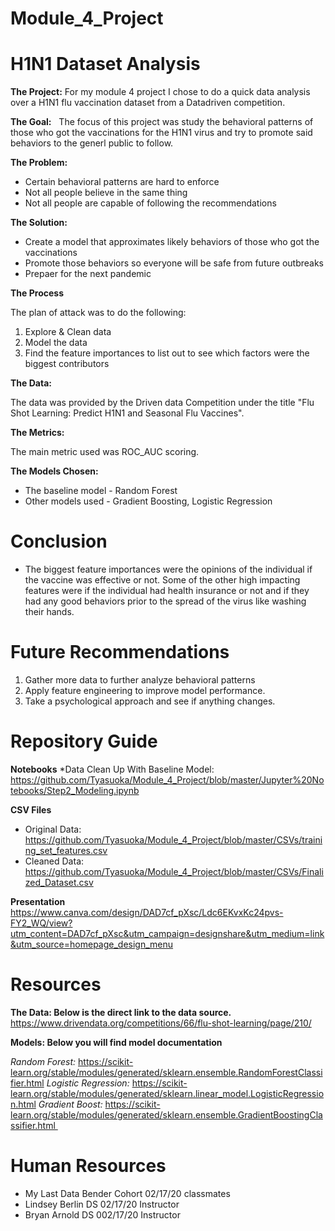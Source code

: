 # Module_4_Project
# H1N1 Dataset Analysis

**The Project:**
  For my module 4 project I chose to do a quick data analysis over a H1N1 flu vaccination dataset from a Datadriven competition.


**The Goal:**
  The focus of this project was study the behavioral patterns of those who got the vaccinations for the H1N1 virus and try to promote said behaviors to the generl public to follow. 


**The Problem:**
* Certain behavioral patterns are hard to enforce
* Not all people believe in the same thing
* Not all people are capable of following the recommendations


**The Solution:**
* Create a model that approximates likely behaviors of those who got the vaccinations
* Promote those behaviors so everyone will be safe from future outbreaks
* Prepaer for the next pandemic


**The Process**

The plan of attack was to do the following:
1. Explore & Clean data 
2. Model the data
3. Find the feature importances to list out to see which factors were the biggest contributors

**The Data:** 

The data was provided by the Driven data Competition under the title "Flu Shot Learning: Predict H1N1 and Seasonal Flu Vaccines".

**The Metrics:** 

The main metric used was ROC_AUC scoring.

**The Models Chosen:**
* The baseline model - Random Forest
* Other models used - Gradient Boosting, Logistic Regression

# Conclusion
* The biggest feature importances were the opinions of the individual if the vaccine was effective or not. Some of the other high impacting features were if the individual had health insurance or not and if they had any good behaviors prior to the spread of the virus like washing their hands.

# Future Recommendations
1. Gather more data to further analyze behavioral patterns
2. Apply feature engineering to improve model performance.
3. Take a psychological approach and see if anything changes.


# Repository Guide
**Notebooks**
*Data Clean Up With Baseline Model: https://github.com/Tyasuoka/Module_4_Project/blob/master/Jupyter%20Notebooks/Step2_Modeling.ipynb

**CSV Files**
* Original Data: https://github.com/Tyasuoka/Module_4_Project/blob/master/CSVs/training_set_features.csv
* Cleaned Data: https://github.com/Tyasuoka/Module_4_Project/blob/master/CSVs/Finalized_Dataset.csv

**Presentation**
https://www.canva.com/design/DAD7cf_pXsc/Ldc6EKvxKc24pvs-FY2_WQ/view?utm_content=DAD7cf_pXsc&utm_campaign=designshare&utm_medium=link&utm_source=homepage_design_menu

# Resources

**The Data: Below is the direct link to the data source.**
https://www.drivendata.org/competitions/66/flu-shot-learning/page/210/


**Models: Below you will find model documentation**

*Random Forest:* https://scikit-learn.org/stable/modules/generated/sklearn.ensemble.RandomForestClassifier.html
*Logistic Regression:* https://scikit-learn.org/stable/modules/generated/sklearn.linear_model.LogisticRegression.html 
*Gradient Boost:* https://scikit-learn.org/stable/modules/generated/sklearn.ensemble.GradientBoostingClassifier.html  
 
# Human Resources
* My Last Data Bender Cohort 02/17/20 classmates
* Lindsey Berlin DS 02/17/20 Instructor 
* Bryan Arnold DS 002/17/20 Instructor
  
  
